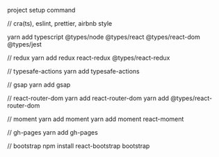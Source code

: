 project setup command

// cra(ts), eslint, prettier, airbnb style

yarn add typescript @types/node @types/react @types/react-dom @types/jest

// redux
yarn add redux react-redux @types/react-redux

// typesafe-actions
yarn add typesafe-actions

// gsap
yarn add gsap

// react-router-dom
yarn add react-router-dom
yarn add @types/react-router-dom

// moment
yarn add moment
yarn add moment react-moment

// gh-pages
yarn add gh-pages

// bootstrap
npm install react-bootstrap bootstrap

